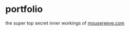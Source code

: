portfolio
=========

the super top secret inner workings of [mousereeve.com](http://mousereeve.com)
